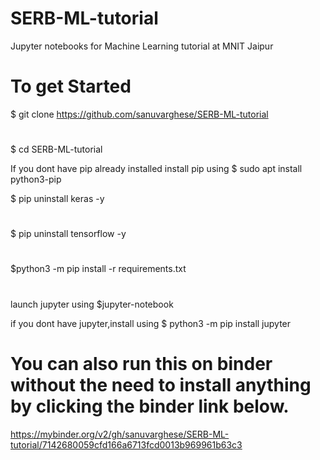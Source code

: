 # SERB-ML-tutorial
Jupyter notebooks for Machine Learning tutorial at MNIT Jaipur
# To get Started
$ git clone https://github.com/sanuvarghese/SERB-ML-tutorial
# 
$ cd SERB-ML-tutorial

If you dont have pip already installed install pip using 
$ sudo apt install python3-pip

$ pip uninstall keras -y 
#
$ pip uninstall tensorflow -y
#
$python3 -m pip install -r requirements.txt
#
launch jupyter using $jupyter-notebook

if you dont have jupyter,install using $ python3 -m pip install jupyter 

# You can also run this on binder without the need to install anything by clicking the binder link below.
https://mybinder.org/v2/gh/sanuvarghese/SERB-ML-tutorial/7142680059cfd166a6713fcd0013b969961b63c3

